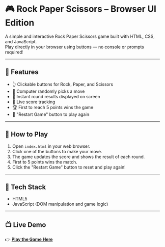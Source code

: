 # 🎮 Rock Paper Scissors – Browser UI Edition

A simple and interactive Rock Paper Scissors game built with HTML, CSS, and JavaScript.  
Play directly in your browser using buttons — no console or prompts required!

---

## 📌 Features

- 👆 Clickable buttons for Rock, Paper, and Scissors  
- 🧠 Computer randomly picks a move  
- 🔄 Instant round results displayed on screen  
- 🧮 Live score tracking  
- 🏆 First to reach 5 points wins the game  
- 🔁 "Restart Game" button to play again  

---

## 🚀 How to Play

1. Open `index.html` in your web browser.  
2. Click one of the buttons to make your move.  
3. The game updates the score and shows the result of each round.  
4. First to 5 points wins the match.  
5. Click the "Restart Game" button to reset and play again!

---

## 🔧 Tech Stack

- HTML5   
- JavaScript (DOM manipulation and game logic)
---

## 📺 Live Demo

👉 [**Play the Game Here**](https://dikshit-raj-sharma.github.io/rock-paper-scissors/)  

